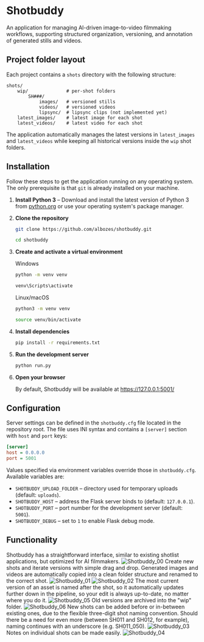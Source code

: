 # Shotbuddy
An application for managing AI-driven image-to-video filmmaking workflows, supporting structured organization, versioning, and annotation of generated stills and videos.

## Project folder layout

Each project contains a `shots` directory with the following structure:

```
shots/
    wip/              # per-shot folders
        SH###/
            images/   # versioned stills
            videos/   # versioned videos
            lipsync/  # lipsync clips (not implemented yet)
    latest_images/    # latest image for each shot
    latest_videos/    # latest video for each shot
```

The application automatically manages the latest versions in `latest_images` and `latest_videos` while keeping all historical versions inside the `wip` shot folders.

## Installation

Follow these steps to get the application running on any operating system. The
only prerequisite is that `git` is already installed on your machine.

1. **Install Python 3** – Download and install the latest version of Python 3
   from [python.org](https://www.python.org/downloads/) or use your operating
   system's package manager.
2. **Clone the repository**

   ```bash
   git clone https://github.com/albozes/shotbuddy.git
   ```
   ```bash
   cd shotbuddy
   ```
3. **Create and activate a virtual environment**

   Windows
   ```bash
   python -m venv venv
   ```
   ```bash
   venv\Scripts\activate
   ```
   Linux/macOS
   ```bash
   python3 -m venv venv
   ```
   ```bash
   source venv/bin/activate
   ```

4. **Install dependencies**

   ```bash
   pip install -r requirements.txt
   ```
5. **Run the development server**

   ```bash
   python run.py
   ```
6. **Open your browser**

   By default, Shotbuddy will be available at https://127.0.0.1:5001/

## Configuration

Server settings can be defined in the `shotbuddy.cfg` file located in the
repository root. The file uses INI syntax and contains a `[server]` section with
`host` and `port` keys:

```ini
[server]
host = 0.0.0.0
port = 5001
```

Values specified via environment variables override those in `shotbuddy.cfg`.
Available variables are:

- `SHOTBUDDY_UPLOAD_FOLDER` – directory used for temporary uploads (default:
  `uploads`).
- `SHOTBUDDY_HOST` – address the Flask server binds to (default: `127.0.0.1`).
- `SHOTBUDDY_PORT` – port number for the development server (default: `5001`).
- `SHOTBUDDY_DEBUG` – set to `1` to enable Flask debug mode.

## Functionality
Shotbuddy has a straightforward interface, similar to existing shotlist applications, but optimized for AI filmmakers.
![Shotbuddy_00](https://github.com/user-attachments/assets/d5b00bff-a698-4f55-a3ea-d16192e9e8df)
Create new shots and iterate versions with simple drag and drop. Generated images and videos are automatically copied into a clean folder structure and renamed to the correct shot.
![Shotbuddy_01](https://github.com/user-attachments/assets/adffec41-d2fe-4ca8-b45f-35257a411a3b)
![Shotbuddy_02](https://github.com/user-attachments/assets/e35bc530-cb3b-4a76-a8ab-ca5fda5cf1a9)
The most current version of an asset is named after the shot, so it automatically updates further down in the pipeline, so your edit is always up-to-date, no matter where you do it.
![Shotbuddy_05](https://github.com/user-attachments/assets/8cbbb9cb-8842-4182-a3d4-59cfd0fa45b6)
Old versions are archived into the "wip" folder.
![Shotbuddy_06](https://github.com/user-attachments/assets/1b5f9f52-873b-42ce-9bd1-79976c994691)
New shots can be added before or in-between existing ones, due to the flexible three-digit shot naming convention. Should there be a need for even more (between SH011 and SH012, for example), naming continues with an underscore (e.g. SH011_050).
![Shotbuddy_03](https://github.com/user-attachments/assets/8201d548-8086-4956-9464-ba2f2343b43a)
Notes on individual shots can be made easily.
![Shotbuddy_04](https://github.com/user-attachments/assets/7567416e-3f4b-42d0-888c-b8296b261616)
